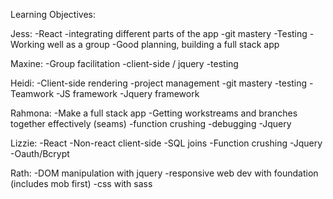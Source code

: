 Learning Objectives:

Jess: 
  -React
  -integrating different parts of the app
  -git mastery
  -Testing
  -Working well as a group
  -Good planning, building a full stack app
  
Maxine:
  -Group facilitation
  -client-side / jquery
  -testing
  
Heidi:
  -Client-side rendering
  -project management
  -git mastery
  -testing
  -Teamwork
  -JS framework
  -Jquery framework

Rahmona:
  -Make a full stack app
  -Getting workstreams and branches together effectively (seams)
  -function crushing
  -debugging
  -Jquery
  
Lizzie:
  -React
  -Non-react client-side
  -SQL joins
  -Function crushing
  -Jquery
  -Oauth/Bcrypt

  
Rath:
  -DOM manipulation with jquery
  -responsive web dev with foundation (includes mob first)
  -css with sass
  
  
  
  
